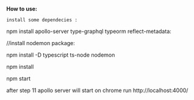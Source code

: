 **How to use:**

```
install some dependecies :

```
npm install apollo-server type-graphql typeorm reflect-metadata:

//install nodemon package:

npm install -D typescript ts-node nodemon

npm install

npm start

after step 11 apollo server will start 
on chrome run http://localhost:4000/
